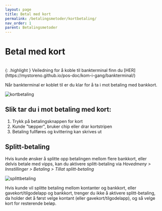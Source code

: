 ```yaml
---
layout: page
title: Betal med kort
permalink: /betalingsmetoder/kortbetaling/
nav_order: 1
parent: Betalingsmetoder
---
```


# Betal med kort
<br>
{: .highlight }
Veiledning for å koble til bankterminal finn du [HER](https://mystoreno.github.io/pos-doc/kom-i-gang/bankterminal/)


Når bankterminal er koblet til er du klar for å ta i mot betaling med bankkort.

![kortbetaling](/pos-doc/assets/images/kortbetaling.jpg)

## Slik tar du i mot betaling med kort:

1. Trykk på betalingsknappen for kort
2. Kunde "tæpper", bruker chip eller drar kortstripen
3. Betaling fullføres og kvittering kan skrives ut

## Splitt-betaling

Hvis kunde ønsker å splitte opp betalingen mellom flere bankkort, eller delvis betale med vipps, kan du aktivere splitt-betaling via _Hovedmeny > Innstillinger > Betaling > Tillat splitt-betaling_

![splittbetaling](/pos-doc/assets/images/splitt_betaling.jpg)

Hvis kunde vil splitte betaling mellom kontanter og bankkort, eller gavekort/tilgodelapp og bankkort, trenger du ikke å aktivere splitt-betaling, da holder det å først velge kontant (eller gavekort/tilgodelapp), og så velge kort for resterende beløp.

